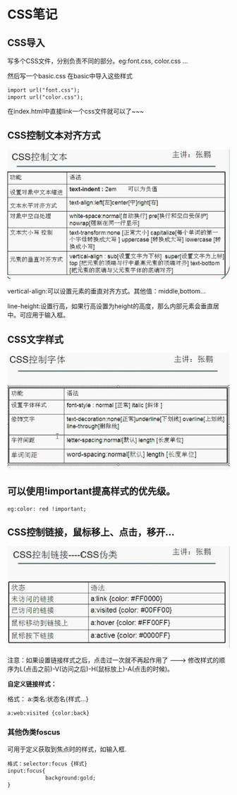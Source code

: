 # CSS笔记

## CSS导入

写多个CSS文件，分别负责不同的部分。eg:font.css, color.css ...

然后写一个basic.css 在basic中导入这些样式

    import url("font.css");
    import url("color.css");

在index.html中直接link一个css文件就可以了~~~

## CSS控制文本对齐方式

![CSS控制文本样式](img/CSS文本对齐方式.jpg)

vertical-align:可以设置元素的垂直对齐方式。其他值：middle,bottom...

line-height:设置行高，如果行高设置为height的高度，那么内部元素会垂直居中。可应用于输入框。

## CSS文字样式

![CSS文字样式](img/CSS文字样式.jpg)

## 可以使用!important提高样式的优先级。

    eg:color: red !important;

## CSS控制链接，鼠标移上、点击，移开...

![CSS控制链接](img/CSS控制链接.jpg)

注意：如果设置链接样式之后，点击过一次就不再起作用了 ---> 修改样式的顺序为L(点击之前)-V(访问之后)-H(鼠标放上)-A(点击的时候)。

**自定义链接样式：**

格式：
a:类名:状态名{样式...}

    a:web:visited {color:back}

### **其他伪类foscus**

可用于定义获取到焦点时的样式，如输入框.

    格式：selector:focus {样式}
    input:focus{
                background:gold;  
    }